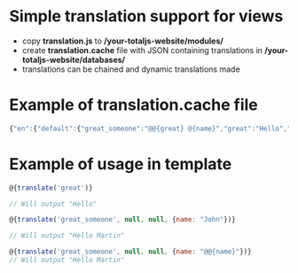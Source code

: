 # Simple translation support for views

- copy **translation.js** to __/your-totaljs-website/modules/__
- create **translation.cache** file with JSON containing translations in __/your-totaljs-website/databases/__
- translations can be chained and dynamic translations made

# Example of translation.cache file

```js
{"en":{"default":{"great_someone":"@@{great} @{name}","great":"Hello","name":"Martin"}}}
```

# Example of usage in template

```js
@{translate('great')}

// Will output "Hello"

@{translate('great_someone', null, null, {name: "John"})}

// Will output "Hello Martin"

@{translate('great_someone', null, null, {name: "@@{name}"})}
// Will output "Hello Martin"
```